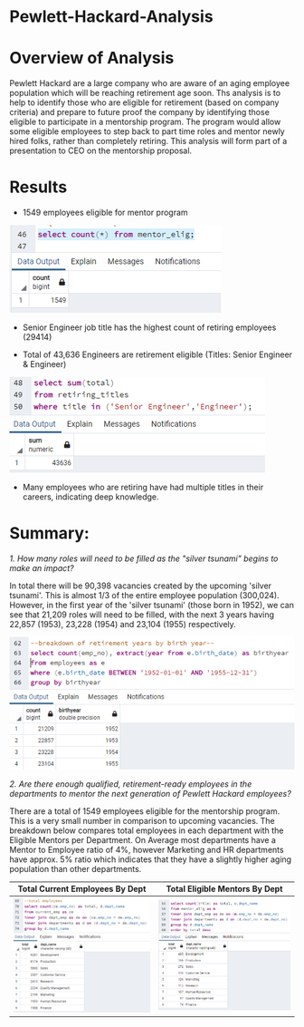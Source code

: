 # Pewlett-Hackard-Analysis

# Overview of Analysis
Pewlett Hackard are a large company who are aware of an aging employee population which will be reaching retirement age soon. Ths analysis is to help to identify those who are eligible for retirement (based on company criteria) and prepare to future proof the company by identifying those eligible to participate in a mentorship program. The program would allow some eligible employees to step back to part time roles and mentor newly hired folks, rather than completely retiring. This analysis will form part of a presentation to CEO on the mentorship proposal. 

# Results
* 1549 employees eligible for mentor program
<img src = "Resources/MentorElig.png"/>

* Senior Engineer job title has the highest count of retiring employees (29414)

* Total of 43,636 Engineers are retirement eligible (Titles: Senior Engineer & Engineer)
<img src = "Resources/TotalEngineers.png"/>

* Many employees who are retiring have had multiple titles in their careers, indicating deep knowledge.

# Summary: 
*1. How many roles will need to be filled as the "silver tsunami" begins to make an impact?*

In total there will be 90,398 vacancies created by the upcoming 'silver tsunami'. This is almost 1/3 of the entire employee population (300,024). 
However, in the first year of the 'silver tsunami' (those born in 1952), we can see that 21,209 roles will need to be filled, with the next 3 years having 22,857 (1953), 23,228 (1954) and 23,104 (1955) respectively.

<img src="Resources/BirthYear.png"/>

*2. Are there enough qualified, retirement-ready employees in the departments to mentor the next generation of Pewlett Hackard employees?*

There are a total of 1549 employees eligible for the mentorship program. This is a very small number in comparison to upcoming vacancies. The breakdown below compares total employees in each department with the Eligible Mentors per Department. On Average most departments have a Mentor to Employee ratio of 4%, however Marketing and HR departments have approx. 5% ratio which indicates that they have a slightly higher aging population than other departments. 

|Total Current Employees By Dept | Total Eligible Mentors By Dept|
|--------------------------------|---------------------------------|
|<img src= "Resources/totalEmp.png"/>|<img src= "Resources/Mentor_Dept.png"/>|

